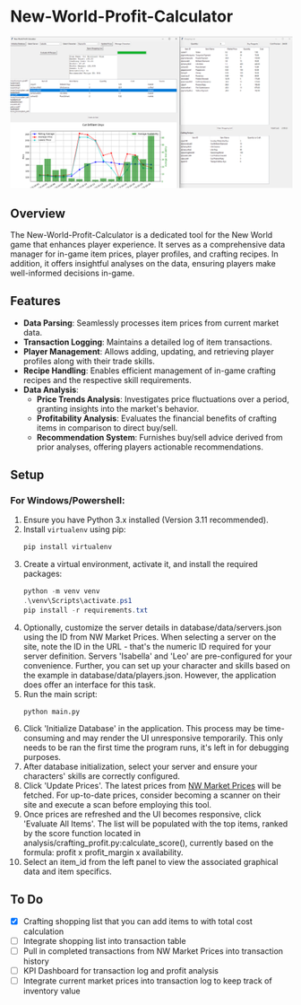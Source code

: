 # New-World-Profit-Calculator

![UI Screenshot](Readme.png)

## Overview
The New-World-Profit-Calculator is a dedicated tool for the New World game that enhances player experience. It serves as a comprehensive data manager for in-game item prices, player profiles, and crafting recipes. In addition, it offers insightful analyses on the data, ensuring players make well-informed decisions in-game.

## Features
- **Data Parsing**: Seamlessly processes item prices from current market data.
- **Transaction Logging**: Maintains a detailed log of item transactions.
- **Player Management**: Allows adding, updating, and retrieving player profiles along with their trade skills.
- **Recipe Handling**: Enables efficient management of in-game crafting recipes and the respective skill requirements.
- **Data Analysis**:
  - **Price Trends Analysis**: Investigates price fluctuations over a period, granting insights into the market's behavior.
  - **Profitability Analysis**: Evaluates the financial benefits of crafting items in comparison to direct buy/sell.
  - **Recommendation System**: Furnishes buy/sell advice derived from prior analyses, offering players actionable recommendations.

## Setup

### For Windows/Powershell:
1. Ensure you have Python 3.x installed (Version 3.11 recommended).
2. Install `virtualenv` using pip:
    ```powershell
    pip install virtualenv
    ```
3. Create a virtual environment, activate it, and install the required packages:
    ```powershell
    python -m venv venv
    .\venv\Scripts\activate.ps1
    pip install -r requirements.txt
    ```
4. Optionally, customize the server details in database/data/servers.json using the ID from NW Market Prices. When selecting a server on the site, note the ID in the URL - that's the numeric ID required for your server definition. Servers 'Isabella' and 'Leo' are pre-configured for your convenience. Further, you can set up your character and skills based on the example in database/data/players.json. However, the application does offer an interface for this task.
5. Run the main script:
    ```
    python main.py
    ```
6. Click 'Initialize Database' in the application. This process may be time-consuming and may render the UI unresponsive temporarily. This only needs to be ran the first time the program runs, it's left in for debugging purposes.
7. After database initialization, select your server and ensure your characters' skills are correctly configured.
8. Click 'Update Prices'. The latest prices from [NW Market Prices](https://nwmarketprices.com/) will be fetched. For up-to-date prices, consider becoming a scanner on their site and execute a scan before employing this tool.
9. Once prices are refreshed and the UI becomes responsive, click 'Evaluate All Items'. The list will be populated with the top items, ranked by the score function located in analysis/crafting_profit.py:calculate_score(), currently based on the formula: profit x profit_margin x availability.
10. Select an item_id from the left panel to view the associated graphical data and item specifics.


## To Do
- [x] Crafting shopping list that you can add items to with total cost calculation
- [ ] Integrate shopping list into transaction table
- [ ] Pull in completed transactions from NW Market Prices into transaction history
- [ ] KPI Dashboard for transaction log and profit analysis
- [ ] Integrate current market prices into transaction log to keep track of inventory value
